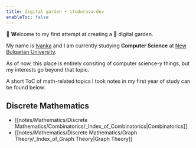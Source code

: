 ```yaml
---
title: digital garden • itodorova.dev
enableToc: false
---
```

👋  **W**elcome to my first attempt at creating a 🌱 digital garden. 

My name is [Ivanka](https://itodorova.dev) and I am currently studying **Computer Science** at [New Bulgarian University](https://nbu.bg/).

As of now, this place is entirely consiting of computer science-y things, but my interests go beyond that topic. 

A short ToC of math-related topics I took notes in my first year of study can be found below.

## Discrete Mathematics

- [[notes/Mathematics/Discrete Mathematics/Combinatorics/_Index_of_Combinatorics|Combinatorics]]
- [[notes/Mathematics/Discrete Mathematics/Graph Theory/_Index_of_Graph Theory|Graph Theory]]
